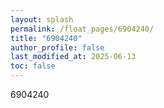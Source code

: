 ```yaml
---
layout: splash
permalink: /float_pages/6904240/
title: "6904240"
author_profile: false
last_modified_at: 2025-06-13
toc: false
---
```

 
6904240

